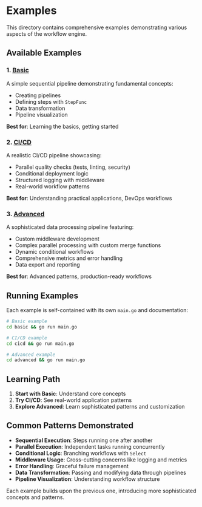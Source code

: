 # Examples

This directory contains comprehensive examples demonstrating various aspects of the workflow engine.

## Available Examples

### 1. [Basic](./basic/)
A simple sequential pipeline demonstrating fundamental concepts:
- Creating pipelines
- Defining steps with `StepFunc`
- Data transformation
- Pipeline visualization

**Best for**: Learning the basics, getting started

### 2. [CI/CD](./cicd/)
A realistic CI/CD pipeline showcasing:
- Parallel quality checks (tests, linting, security)
- Conditional deployment logic
- Structured logging with middleware
- Real-world workflow patterns

**Best for**: Understanding practical applications, DevOps workflows

### 3. [Advanced](./advanced/)
A sophisticated data processing pipeline featuring:
- Custom middleware development
- Complex parallel processing with custom merge functions
- Dynamic conditional workflows
- Comprehensive metrics and error handling
- Data export and reporting

**Best for**: Advanced patterns, production-ready workflows

## Running Examples

Each example is self-contained with its own `main.go` and documentation:

```bash
# Basic example
cd basic && go run main.go

# CI/CD example  
cd cicd && go run main.go

# Advanced example
cd advanced && go run main.go
```

## Learning Path

1. **Start with Basic**: Understand core concepts
2. **Try CI/CD**: See real-world application patterns
3. **Explore Advanced**: Learn sophisticated patterns and customization

## Common Patterns Demonstrated

- **Sequential Execution**: Steps running one after another
- **Parallel Execution**: Independent tasks running concurrently
- **Conditional Logic**: Branching workflows with `Select`
- **Middleware Usage**: Cross-cutting concerns like logging and metrics
- **Error Handling**: Graceful failure management
- **Data Transformation**: Passing and modifying data through pipelines
- **Pipeline Visualization**: Understanding workflow structure

Each example builds upon the previous one, introducing more sophisticated concepts and patterns.

